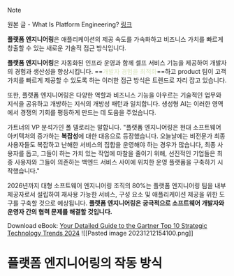 > [!NOTE]
> 원본 글 - What Is Platform Engineering?   [링크](https://www.gartner.com/en/articles/what-is-platform-engineering)


**플랫폼 엔지니어링**은 애플리케이션의 제공 속도를 가속화하고 비즈니스 가치를 빠르게 창출할 수 있는 새로운 기술적 접근 방식입니다. 

**플랫폼 엔지니어링**은 자동화된 인프라 운영과 함께 셀프 서비스 기능을 제공하여 개발자의 경험과 생산성을 향상시킵니다. ==<font color="#d7e3bc">개발자 경험을 최적화</font>==하고 product 팀이 고객 가치를 빠르게 제공할 수 있도록 하는 이러한 접근 방식은 트렌드로 자리 잡고 있습니다. 

또한, 플랫폼 엔지니어링은 다양한 역할과 비즈니스 기능을 아우르는 기술적인 업무와 지식을 공유하고 개방하는 지식의 개방성 패턴과 일치합니다. 생성형 AI는 이러한 영역에서 경쟁의 기회를 평등하게 만드는 데 도움을 주었습니다. 

가트너의 VP 분석가인 폴 델로리는 말합니다. "플랫폼 엔지니어링은 현대 소프트웨어 아키텍처의 증가하는 **복잡성**에 대한 대응으로 등장했습니다. 오늘날에는 비전문가 최종 사용자들도 복잡하고 난해한 서비스의 집합을 운영해야 하는 경우가 많습니다, 최종 사용자를 돕고, 그들이 하는 가치 있는 작업에 마찰을 줄이기 위해, 선진적인 기업들은 최종 사용자와 그들이 의존하는 백엔드 서비스 사이에 위치한 운영 플랫폼을 구축하기 시작했습니다." 

2026년까지 대형 소프트웨어 엔지니어링 조직의 80%는 플랫폼 엔지니어링 팀을 내부 제공자로서 설립하여 재사용 가능한 서비스, 구성 요소 및 애플리케이션 제공을 위한 도구를 구축할 것으로 예상됩니다. **플랫폼 엔지니어링은 궁극적으로 소프트웨어 개발자와 운영자 간의 협력 문제를 해결할 것입니다.**

  
Download eBook: [Your Detailed Guide to the Gartner Top 10 Strategic Technology Trends 2024](https://www.gartner.com/en/information-technology/insights/top-technology-trends)
![[Pasted image 20231212154100.png]]


# 플랫폼 엔지니어링의 작동 방식 
